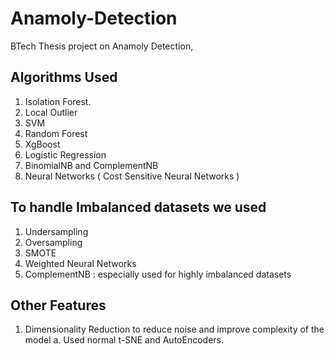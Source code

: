 # Anamoly-Detection
BTech Thesis project on Anamoly Detection, 

## Algorithms Used

1. Isolation Forest.
2. Local Outlier 
3. SVM
4. Random Forest
5. XgBoost
6. Logistic Regression
7. BinomialNB and ComplementNB
8. Neural Networks ( Cost Sensitive Neural Networks )

## To handle Imbalanced datasets we used
1. Undersampling
2. Oversampling
3. SMOTE
4. Weighted Neural Networks
5. ComplementNB : especially used for highly imbalanced datasets

## Other Features
1. Dimensionality Reduction to reduce noise and improve complexity of the model
  a. Used normal t-SNE and AutoEncoders.
